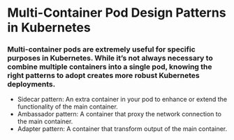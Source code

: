 # Multi-Container Pod Design Patterns in Kubernetes

### Multi-container pods are extremely useful for specific purposes in Kubernetes. While it’s not always necessary to combine multiple containers into a single pod, knowing the right patterns to adopt creates more robust Kubernetes deployments.

- Sidecar pattern: An extra container in your pod to enhance or extend the functionality of the main container.
- Ambassador pattern: A container that proxy the network connection to the main container.
- Adapter pattern: A container that transform output of the main container.

